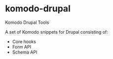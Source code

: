 komodo-drupal
=============

Komodo Drupal Tools

A set of Komodo snippets for Drupal consisting of:

* Core hooks
* Form API
* Schema API
